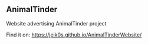 <h2>AnimalTinder</h2>

<p>Website advertising AnimalTinder project</p>

Find it on: https://jeik0s.github.io/AnimalTinderWebsite/
